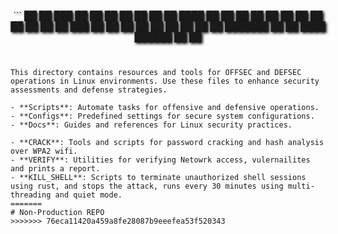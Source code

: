 <p align="center" style="text-shadow: 2px 2px 4px #000000;">
```
██      ██ ███    ██ ██    ██ ██   ██  
██      ██ ████   ██ ██    ██  ██ ██  
██      ██ ██ ██  ██ ██    ██   ███   
██      ██ ██  ██ ██ ██    ██  ██ ██  
███████ ██ ██   ████  ██████  ██   ██  


```


This directory contains resources and tools for OFFSEC and DEFSEC operations in Linux environments. Use these files to enhance security assessments and defense strategies.

- **Scripts**: Automate tasks for offensive and defensive operations.
- **Configs**: Predefined settings for secure system configurations.
- **Docs**: Guides and references for Linux security practices.

- **CRACK**: Tools and scripts for password cracking and hash analysis over WPA2 wifi.
- **VERIFY**: Utilities for verifying Netowrk access, vulernailites and prints a report. 
- **KILL_SHELL**: Scripts to terminate unauthorized shell sessions using rust, and stops the attack, runs every 30 minutes using multi-threading and quiet mode. 
=======
# Non-Production REPO
>>>>>>> 76eca11420a459a8fe28087b9eeefea53f520343

